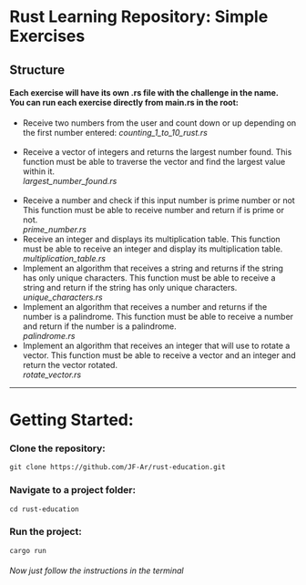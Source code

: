 # Rust Learning Repository: Simple Exercises

## Structure
#### Each exercise will have its own .rs file with the challenge in the name. <br> You can run each exercise directly from main.rs in the root:
 
 - Receive two numbers from the user and count down or up depending on the first number entered:
   <i>counting_1_to_10_rust.rs</i><br><br>
 - Receive a vector of integers and returns the largest number found.
   This function must be able to traverse the vector and find the largest value within it.<br>
   <i>largest_number_found.rs</i><br><br>
 - Receive a number and check if this input number is prime number or not
   This function must be able to receive number and return if is prime or not.<br>
   <i>prime_number.rs</i>
 - Receive an integer and displays its multiplication table.
   This function must be able to receive an integer and display its multiplication table.<br>
   <i>multiplication_table.rs</i>
 - Implement an algorithm that receives a string and returns if the string has only unique characters.
   This function must be able to receive a string and return if the string has only unique characters.<br>
   <i>unique_characters.rs</i>
 - Implement an algorithm that receives a number and returns if the number is a palindrome.
   This function must be able to receive a number and return if the number is a palindrome.<br>
   <i>palindrome.rs</i>
 - Implement an algorithm that receives an integer that will use to rotate a vector.
   This function must be able to receive a vector and an integer and return the vector rotated.<br>
   <i>rotate_vector.rs</i>
-----

# Getting Started:

### Clone the repository:

    git clone https://github.com/JF-Ar/rust-education.git

### Navigate to a project folder:

    cd rust-education

### Run the project:
    cargo run
###### Now just follow the instructions in the terminal